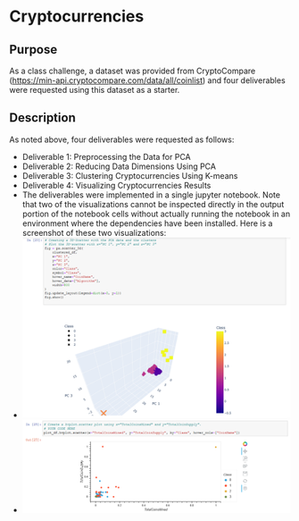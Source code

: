 # Cryptocurrencies
## Purpose
As a class challenge, a dataset was provided from CryptoCompare (https://min-api.cryptocompare.com/data/all/coinlist)
and four deliverables were requested using this dataset as a starter.
## Description
As noted above, four deliverables were requested as follows: 
 - Deliverable 1: Preprocessing the Data for PCA
 - Deliverable 2: Reducing Data Dimensions Using PCA
 - Deliverable 3: Clustering Cryptocurrencies Using K-means
 - Deliverable 4: Visualizing Cryptocurrencies Results
 - The deliverables were implemented in a single jupyter notebook. 
 Note that two of the visualizations cannot be inspected directly in the output portion of the notebook cells
 without actually running the notebook in an environment where the dependencies have been installed.  Here is a screenshot of these
 two visualizations: 
  - ![Plotly Express 3D Scatter Plot showing bitcoins grouped into classes](images/Plotly_Express_3D_Scatter_Plot_showing_bitcoins_grouped_into_classes.png)
  - ![hvplot scatter plot showing coins mined coin supply and grouped by class](images/hvplot_scatter_plot_showing_coins_mined_coin_supply_and_grouped_by_class.png)
